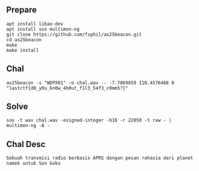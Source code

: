 ## Prepare

```
apt install libao-dev
apt install sox multimon-ng
git clone https://github.com/fsphil/ax25beacon.git
cd ax25beacon
make 
make install
```

## Chal
```
ax25beacon -s "WDPX01" -o chal.wav -- -7.7869859 110.4576468 0 "lastctf{d0_y0u_kn0w_4b0ut_f1l3_54f3_c0mm5?}"
```

## Solve
```
sox -t wav chal.wav -esigned-integer -b16 -r 22050 -t raw - | multimon-ng -A -
```

## Chal Desc
```
Sebuah transmisi radio berbasis APRS dengan pesan rahasia dari planet namek untuk Son Goku
```